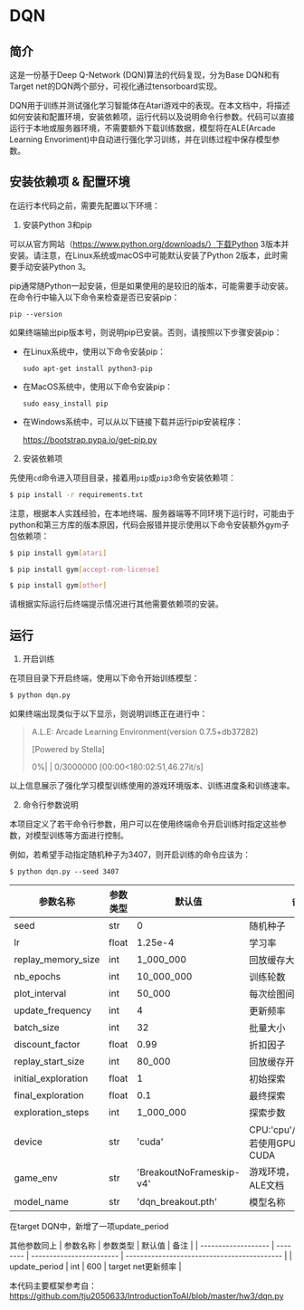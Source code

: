# DQN
## 简介
这是一份基于Deep Q-Network (DQN)算法的代码复现，分为Base DQN和有Target net的DQN两个部分，可视化通过tensorboard实现。

DQN用于训练并测试强化学习智能体在Atari游戏中的表现。在本文档中，将描述如何安装和配置环境，安装依赖项，运行代码以及说明命令行参数。代码可以直接运行于本地或服务器环境，不需要额外下载训练数据，模型将在ALE(Arcade Learning Envoriment)中自动进行强化学习训练，并在训练过程中保存模型参数。

## 安装依赖项 & 配置环境

在运行本代码之前，需要先配置以下环境：


1. 安装Python 3和pip

   
可以从官方网站（https://www.python.org/downloads/）下载Python 3版本并安装。请注意，在Linux系统或macOS中可能默认安装了Python 2版本，此时需要手动安装Python 3。

pip通常随Python一起安装，但是如果使用的是较旧的版本，可能需要手动安装。在命令行中输入以下命令来检查是否已安装pip：

```
pip --version
```

如果终端输出pip版本号，则说明pip已安装。否则，请按照以下步骤安装pip：

- 在Linux系统中，使用以下命令安装pip：

  ```
  sudo apt-get install python3-pip
  ```

- 在MacOS系统中，使用以下命令安装pip：

  ```
  sudo easy_install pip
  ```

- 在Windows系统中，可以从以下链接下载并运行pip安装程序：

  https://bootstrap.pypa.io/get-pip.py

  

2. 安装依赖项

   

先使用`cd`命令进入项目目录，接着用`pip`或`pip3`命令安装依赖项：

```bash
$ pip install -r requirements.txt
```



注意，根据本人实践经验，在本地终端、服务器端等不同环境下运行时，可能由于python和第三方库的版本原因，代码会报错并提示使用以下命令安装额外gym子包依赖项：

```bash
$ pip install gym[atari]
```

```bash
$ pip install gym[accept-rom-license]
```

```bash
$ pip install gym[other]
```

请根据实际运行后终端提示情况进行其他需要依赖项的安装。

## 运行



1. 开启训练



在项目目录下开启终端，使用以下命令开始训练模型：

```bash
$ python dqn.py
```

如果终端出现类似于以下显示，则说明训练正在进行中：

>A.L.E: Arcade Learning Environment(version 0.7.5+db37282)
>
>[Powered by Stella]
>
>0%|                                                                                        | 0/3000000 [00:00<180:02:51,46.27it/s]

以上信息展示了强化学习模型训练使用的游戏环境版本、训练进度条和训练速率。



2. 命令行参数说明



本项目定义了若干命令行参数，用户可以在使用终端命令开启训练时指定这些参数，对模型训练等方面进行控制。

例如，若希望手动指定随机种子为3407，则开启训练的命令应该为：

```shell
$ python dqn.py --seed 3407
```


| 参数名称            | 参数类型 | 默认值                   | 备注                                        |
| ------------------- | -------- | ------------------------ | ------------------------------------------- |
| seed                | str      | 0                        | 随机种子                                    |
| lr                  | float    | 1.25e-4                  | 学习率                                      |
| replay_memory_size  | int      | 1_000_000                | 回放缓存大小                                |
| nb_epochs           | int      | 10_000_000               | 训练轮数                                    |
| plot_interval       | int      | 50_000                   | 每次绘图间隔轮数                            |
| update_frequency    | int      | 4                        | 更新频率                                    |
| batch_size          | int      | 32                       | 批量大小                                    |
| discount_factor     | float    | 0.99                     | 折扣因子                                    |
| replay_start_size   | int      | 80_000                   | 回放缓存开始大小                            |
| initial_exploration | float    | 1                        | 初始探索                                    |
| final_exploration   | float    | 0.1                     | 最终探索                                    |
| exploration_steps   | int      | 1_000_000                | 探索步数                                    |
| device              | str      | 'cuda'                   | CPU:'cpu'/GPU:'cuda'，若使用GPU需要安装CUDA |
| game_env            | str      | 'BreakoutNoFrameskip-v4' | 游戏环境，具体请查阅ALE文档                 |
| model_name          | str      | 'dqn_breakout.pth'       | 模型名称                                    |

在target DQN中，新增了一项update_period

其他参数同上
| 参数名称            | 参数类型 | 默认值                   | 备注                                        |
| ------------------- | -------- | ------------------------ | ------------------------------------------- |
| update_period           | int        | 600         | target net更新频率                                    |

本代码主要框架参考自：https://github.com/tju2050633/IntroductionToAI/blob/master/hw3/dqn.py
